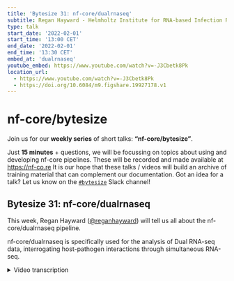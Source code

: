 ```yaml
---
title: 'Bytesize 31: nf-core/dualrnaseq'
subtitle: Regan Hayward - Helmholtz Institute for RNA-based Infection Research , Germany
type: talk
start_date: '2022-02-01'
start_time: '13:00 CET'
end_date: '2022-02-01'
end_time: '13:30 CET'
embed_at: 'dualrnaseq'
youtube_embed: https://www.youtube.com/watch?v=-J3Cbetk8Pk
location_url:
  - https://www.youtube.com/watch?v=-J3Cbetk8Pk
  - https://doi.org/10.6084/m9.figshare.19927178.v1
---
```


# nf-core/bytesize

Join us for our **weekly series** of short talks: **“nf-core/bytesize”**.

Just **15 minutes** + questions, we will be focussing on topics about using and developing nf-core pipelines.
These will be recorded and made available at <https://nf-co.re>
It is our hope that these talks / videos will build an archive of training material that can complement our documentation. Got an idea for a talk? Let us know on the [`#bytesize`](https://nfcore.slack.com/channels/bytesize) Slack channel!

## Bytesize 31: nf-core/dualrnaseq

This week, Regan Hayward ([@reganhayward](https://github.com/reganhayward/)) will tell us all about the nf-core/dualrnaseq pipeline.

nf-core/dualrnaseq is specifically used for the analysis of Dual RNA-seq data, interrogating host-pathogen interactions through simultaneous RNA-seq.

<details markdown="1"><summary>Video transcription</summary>
:::note
The content has been edited to make it reader-friendly
:::

[0:01](https://www.youtube.com/watch?v=-J3Cbetk8Pk&t=1)
(host) Hi, everyone. Thanks for joining us. And as usual, I'd like to begin by thanking our funders, the Chan Zuckerberg Initiative for supporting outreach events by nf-core. Just a minor detail before I start today's session. This talk will be recorded, and it is being recorded at the moment. The video will be uploaded to our YouTube playlist. I will be sharing the link on our website and on Slack. So don't worry, if you've missed it, you can catch up later. I'm delighted to tell you today that we're joined by Regan Hayward, who is based at the Helmholtz Center for RNA-based Infection Research in Germany. He will be presenting the nf-core dualrnaseq pipeline. It's a pipeline that is used to interrogate host pathogen interactions through simultaneous RNA-seq. There will be time for questions at the end of Regan's talk. And you can either use the chat function at any time today or unmute yourselves at the end of the talk and ask them directly. Thanks for joining us today, Regan. I'd like to hand over to you now.

[0:56](https://www.youtube.com/watch?v=-J3Cbetk8Pk&t=56)
Thanks for the introduction. Right, so the structure of my talk is going to be pretty similar to a lot of the other bytesize talks. I will be talking about a little bit of background, first of all, some mention of the pipeline, and then some future directions as well. I think it's important to start with what is dualrnaseq. It's from the RNA sequencing, it's simultaneously capturing, in this instance, a bacterial pathogen infecting a host cell. And through bioinformatic means, we're able to assign the bacterial reads to the bacterial transcriptome and the host reads to the host transcriptome.

[1:43](https://www.youtube.com/watch?v=-J3Cbetk8Pk&t=103)
There are some challenges with read assignment with dual RNA-seq data sets. I'm going to run through a few of these on the left-hand side. For example, here we have a read, which is being assigned to gene A. We're quite confident that we can happily assign that read gene A here. When the read overhangs the gene slightly, we're still pretty confident that we can say that this read belongs to gene A. When we have multiple annotations overlapping and the read occurs within this overlap, this is a little more challenging. Perhaps we want to just say that this read is being assigned to gene A, or is it ambiguous or just a little bit more complicated? Or is it ambiguous or do we want to assign a proportion of the read to gene A and another to gene B? When we read multi-maps, multiple genes, what do we want to do in this instance? Do we want to count it at all? Do we want to count a proportion or do we want to say it's gene A and gene B?

[2:50](https://www.youtube.com/watch?v=-J3Cbetk8Pk&t=170)
These multi-mapping reads are a bit of a challenge, especially when we can concatenate the genomes for dual RNA-Seq studies. We've got an intra-species challenges. This illustration I show on the left-hand side is both for host and pathogen reads. Depending on the infection ratio, generally we have a much lower proportion of bacterial reads in the sample. It becomes really important to try and assign as many bacterial reads as possible and as accurately as possible.

[3:20](https://www.youtube.com/watch?v=-J3Cbetk8Pk&t=200)
I'll spend some time in the next couple of slides talking about the bacterial transcriptome architecture, which I think a lot of people probably aren't aware of. A lot of people are probably more aware of the host side, eukaryotic side, and how splicing occurs and turn to splicing events. With the bacterial transcriptome architecture, bacterial genes are grouped into operons. On the right, we have a monocystronic operon with a single gene and a polycystronic operon with multiple genes inside. The operons are generally flanked by 5- and 3-prime untranslated regions. And within an operon, genes are co-transcribed into an mRNA transcript.

[4:12](https://www.youtube.com/watch?v=-J3Cbetk8Pk&t=252)
In Illumina-based sequencing, the transcripts are fragmented into reads, and the reads are assigned to genetic features. This example here, the red reads aren't being assigned, but the blue-assigned colored reads are being assigned to a particular gene. This brings about a few challenges. For instance, many of the bacterial annotations aren't actually complete. If you look outside the model organisms, such as E. coli, salmonella, and bacillus, a lot of the annotations don't include any of the UTR regions or small RNAs and even complete genomes. A lot of the bacterial species would be in just contigs or scaffolds.

[5:02](https://www.youtube.com/watch?v=-J3Cbetk8Pk&t=302)
In addition, a lot of the bacterial genomes contain a number of highly repetitive bacterial sequences as well, that can be difficult to assign reads to. I'll go into that a little further. We've worked out a uniqueness score per gene in each bacteria. It's a Kmer-based approach, and we're looking at each gene. We assign a number of Kmers to each gene, and depending on the uniqueness of those Kmers it can be seen in other genes, and then we can assign a uniqueness score per gene, which is each of these dots. If the Kmer is a unique, that means the gene gets a uniqueness score of one. If the Kmers appear in another gene, that means that gene will become a duplicate. You get varying levels of uniqueness per gene, which is indicated by the color, red being a duplicate, and gray not. We've set a cut off at about 50 percent saying that anything below is considered to be repetitive.

[6:14](https://www.youtube.com/watch?v=-J3Cbetk8Pk&t=374)
For chlamydia, which is a gram negative obligate intracellular bacteria, most of the genes are quite unique. If we expand this to other bacteria such as Mycobacterium leprie, Streptococcus pneumoniae, Salmonella, Tifurium, and Orientia, to Tutsugamshi, we can see quite a difference. If we look at the contrasting Orientia, which is a gram negative obligate intracellular, causing scub typhus, if you're interested. It contains a lot of repetitive elements as you can visually see here. We'll list them to a table form, where the duplicates are the ones in red, and the repetitive is anything below a cut off of 50 percent uniqueness. Chlamydia has a total of eight genes that would be challenging to assign reads to, and Orientia for example has over 1600, I think which is about 60 or 62 percent of the genome. Something to keep in mind.

[7:21](https://www.youtube.com/watch?v=-J3Cbetk8Pk&t=441)
Host genomes also contain a lot of repetitive elements as well, which I think a lot of people are probably quite aware of. For example, the mouse host genome contains about 45 percent repetitive elements, the human genome between 50 and 70 percent, and in some of your RNA-Seq studies, if you're looking into, we're looking at 70 percent. In some of your RNA-Seq studies, if you're looking into different plants, for example, the maize genome has over 80 percent of transposable elements.

[7:54](https://www.youtube.com/watch?v=-J3Cbetk8Pk&t=474)
Most of your RNA-Seq experiments typically will use genome-based approaches, such as STAR and maybe featurecounts or HT-Seq, something like that. In this pipeline we're introducing a transcript-based approach within the pipeline. We're using Salmon for this. Salmon has two modes. It's got an alignment-based mode, that uses an existing tool, let's say STAR, to align the reads, and then it'll use that bamfold to quantify. The second mode is selective alignment, which does a pseudo-alignment steepening quantification, so it's contained in the Salmon itself. And one of the advantages of using Salmon is it uses this expectation maximization algorithm. It's not just salmon, I should say, other software such as Callisto, ExpressRCM, they use this algorithm as well. It's going to assist in assigning some of these multi-mapping reads and also reads to some of these repetitive sequences, and does this through an iterative process.

[9:08](https://www.youtube.com/watch?v=-J3Cbetk8Pk&t=548)
I'll give you a really basic example. The first step would be assigning all of the uniquely mapped reads, so ones that have a really high confidence, and then it would go through an iterative process assigning the remaining reads. For example, after the first step, maybe gene A has zero reads and gene B has 100 reads, and there's a read that could be assigned to gene A or gene B, and would have a much higher probability of this read being assigned to gene B. And so using Salmon, we've found through a lot of benchmarking, is adventageous for assigning reads from dual RNAseq data.

[9:47](https://www.youtube.com/watch?v=-J3Cbetk8Pk&t=587)
We'll talk about the pipeline a little bit now. As input we have Illumina-based sequencing reads, and host and pathogen genome, and annotation. We've got FastQC, and therefore some quality control steps, and also adapter removal and read trimming through BBDuck and CutAdapt, and some pre-processing steps of merging the host and pathogen genomes and references to create this chimeric reference that we use. For parallel read mapping quantification steps, we've got a more traditional genome-based approach, which is using STAR and HDSeq in this instance, and then we have our two transcriptome-based approaches using STAR and Salmon confinement.

[10:48](https://www.youtube.com/watch?v=-J3Cbetk8Pk&t=648)
For the traditional genome-based approach, you can just apply a host genome and annotation and pathogen genome annotation, but for the transcriptome-based approaches, you will need to supply a host transcriptome, and the pathogen transcriptome is created automatically in the pipeline. The pipeline output separate host and pathogen features in various reports and plots to include correlation plots for both the host and pathogen samples per condition. Also a proportion, you also get number of reads showing the number of uniquely mapped host reads, uniquely mapped pathogen reads, multi-mapped host and pathogen reads, cross-mapped reads, so cross-mapped between species, un-mapped reads, and trimmed reads. You also get the biotype breakdown per sample as well, and depending on which method you use, or if you use a combination, you get this output for each method.

[11:55](https://www.youtube.com/watch?v=-J3Cbetk8Pk&t=715)
Status of the pipeline. There's a number of performance improvements I need to include. I need to update to the latest template as well, which we'll be doing shortly. And I'd like to include some additional outputs, it's graphical outputs and some data output as well. An example of that is WIG files that are separated by the host and pathogen. I'd like to migrate to DSL2. And probably one of the questions I get asked the most when I talk about this pipeline is, is there support for all dualrnaseq datasets? And to answer to that at the moment is no, it's just bacterial, because based on this transcriptome architecture I spoke about earlier. We're considering support for viral host pathogen datasets. If anyone's interested in this particular bit, I'd be curious to talk to them about some of the features that they would like to see. I can try and include those in my next update. I'd like to thank everyone, HIRI, the nf-core team and community, and the Salmon development team as well, they help. Thank you.

</details>

